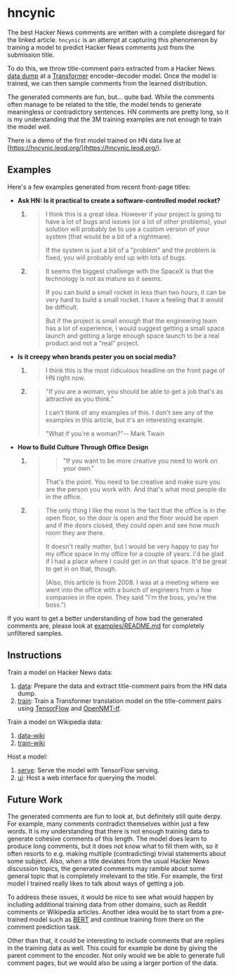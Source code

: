 # hncynic
The best Hacker News comments are written with a complete disregard for the linked article.
`hncynic` is an attempt at capturing this phenomenon by training a model to predict
Hacker News comments just from the submission title.

To do this, we throw title-comment pairs extracted from a Hacker News
[data dump](https://archive.org/details/14566367HackerNewsCommentsAndStoriesArchivedByGreyPanthersHacker)
at a [Transformer](http://jalammar.github.io/illustrated-transformer/) encoder-decoder model.
Once the model is trained, we can then sample comments from the learned distribution.

The generated comments are fun, but... quite bad. While the comments often manage to be related
to the title, the model tends to generate meaningless or contradictory sentences.
HN comments are pretty long, so it is my understanding that the 3M training examples
are not enough to train the model well.

There is a demo of the first model trained on HN data live at [https://hncynic.leod.org/](https://hncynic.leod.org/).

## Examples
Here's a few examples generated from recent front-page titles:
- **Ask HN: Is it practical to create a software-controlled model rocket?**

  1. > I think this is a great idea. However if your project is going to have a lot of bugs and issues (or a lot of other problems), your solution will probably be to use a custom version of your system (that would be a bit of a nightmare).
     >
     > If the system is just a bit of a "problem" and the problem is fixed, you will probably end up with lots of bugs.
  
  2. > It seems the biggest challenge with the SpaceX is that the technology is not as mature as it seems.
     >
     > If you can build a small rocket in less than two hours, it can be very hard to build a small rocket. I have a feeling that it would be difficult.
     >
     > But if the project is small enough that the engineering team has a lot of experience, I would suggest getting a small space launch and getting a large enough space launch to be a real product and not a "real" project. 
     
- **Is it creepy when brands pester you on social media?**
  1. > I think this is the most ridiculous headline on the front page of HN right now. 
  2. > "If you are a woman, you should be able to get a job that's as attractive as you think."
     >
     > I can't think of any examples of this. I don't see any of the examples in this article, but it's an interesting example.      
     > 
     > "What if you're a woman?"-- Mark Twain 
  
- **How to Build Culture Through Office Design**
  1. > > "If you want to be more creative you need to work on your own."
     >
     > That's the point. You need to be creative and make sure you are the person you work with. And that's what most people do in the office. 
     
  2. > The only thing I like the most is the fact that the office is in the open floor, so the door is open and the floor would be open and if the doors closed, they could open and see how much room they are there.
     >
     > It doesn't really matter, but I would be very happy to pay for my office space in my office for a couple of years. I'd be glad if I had a place where I could get in on that space. It'd be great to get in on that, though.
     >
     > (Also, this article is from 2008. I was at a meeting where we went into the office with a bunch of engineers from a few companies in the open. They said "I'm the boss, you're the boss.")

If you want to get a better understanding of how bad the generated comments are, please look at
[examples/README.md](examples/README.md) for completely unfiltered samples.

## Instructions
Train a model on Hacker News data:
1. [data](data/): Prepare the data and extract title-comment pairs from the HN data dump.
2. [train](train/): Train a Transformer translation model on the title-comment pairs using
   [TensorFlow](https://www.tensorflow.org/) and [OpenNMT-tf](https://github.com/OpenNMT/OpenNMT-tf).

Train a model on Wikipedia data:
1. [data-wiki](data-wiki/)
2. [train-wiki](train-wiki/)

Host a model:
1. [serve](serve/): Serve the model with TensorFlow serving.
2. [ui](ui/): Host a web interface for querying the model.

## Future Work
The generated comments are fun to look at, but definitely still quite derpy. For example,
many comments contradict themselves within just a few words. It is my understanding that
there is not enough training data to generate cohesive comments of this length. The model does
learn to produce long comments, but it does not know what to fill them with, so it often
resorts to e.g. making multiple (contradicting) trivial statements about some subject.
Also, when a title deviates from the usual Hacker News discussion topics, the generated comments
may ramble about some general topic that is completely irrelevant to the title. For example,
the first model I trained really likes to talk about ways of getting a job.

To address these issues, it would be nice to see what would happen by including additional 
training data from other domains, such as Reddit comments or Wikipedia articles. Another idea
would be to start from a pre-trained model such as [BERT](https://github.com/google-research/bert.git)
and continue training from there on the comment prediction task.

Other than that, it could be interesting to include comments that are replies in the training
data as well. This could for example be done by giving the parent comment to the encoder.
Not only would we be able to generate full comment pages, but we would also be using a larger
portion of the data.
